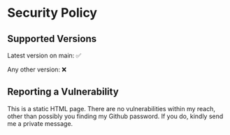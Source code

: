 # Security Policy

## Supported Versions

Latest version on main: ✅


Any other version: ❌

## Reporting a Vulnerability

This is a static HTML page. There are no vulnerabilities within my reach, other than possibly you finding my Github password. If you do, kindly send me a private message.
